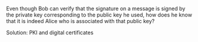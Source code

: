 Even though Bob can verify that the signature on a message is signed by the private key corresponding to the public key he used, how does he know that it is indeed Alice who is associated with that public key?

Solution: PKI and digital certificates